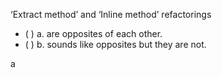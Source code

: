 <panel header=":lock::key: ‘Extract method’ and ‘Inline method’ refactorings">
<question>

‘Extract method’ and ‘Inline method’ refactorings

- ( ) a. are opposites of each other.
- ( ) b. sounds like opposites but they are not.

<div slot="answer">

a

</div>
</question>
</panel>
